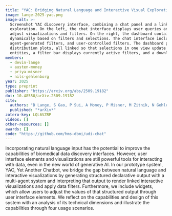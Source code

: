 ```yaml
---
title: "YAC: Bridging Natural Language and Interactive Visual Exploration with Generative AI for Biomedical Data Discovery"
image: lange-2025-yac.png
image-alt: >-
  Screenshot YAC discovery interface, combining a chat panel and a linked visualization dashboard for interactive data
  exploration. On the left, the chat interface displays user queries and agent responses, with widgets that let users
  adjust visualizations and filters. On the right, the dashboard contains multiple generated charts that update
  dynamically based on filters and selections. The chat interface includes visualization adjustment widgets,
  agent-generated filters, and user-controlled filters. The dashboard provides bar charts, scatterplots, and cumulative
  distribution plots, all linked so that selections in one view update the others. A status bar shows record counts for
  entities, a filter bar displays currently active filters, and a download button allows exporting the selected data.
members:
  - devin-lange
  - austen-money
  - priya-misner
  - nils-gehlenborg
year: 2025
type: preprint
publisher: "https://arxiv.org/abs/2509.19182"
doi: 10.48550/arXiv.2509.19182
cite:
  authors: "D Lange, S Gao, P Sui, A Money, P Misner, M Zitnik, N Gehlenborg"
  published: "*arXiv*"
zotero-key: LQL6VZRP
videos: []
other-resources: []
awards: []
code: "https://github.com/hms-dbmi/udi-chat"
---
```


Incorporating natural language input has the potential to improve the capabilities of biomedical data discovery interfaces. However, user interface elements and visualizations are still powerful tools for interacting with data, even in the new world of generative AI. In our prototype system, YAC, Yet Another Chatbot, we bridge the gap between natural language and interactive visualizations by generating structured declarative output with a multi-agent system and interpreting that output to render linked interactive visualizations and apply data filters. Furthermore, we include widgets, which allow users to adjust the values of that structured output through user interface elements.
We reflect on the capabilities and design of this system with an analysis of its technical dimensions and illustrate the capabilities through four usage scenarios.
